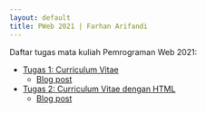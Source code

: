 ```yaml
---
layout: default
title: PWeb 2021 | Farhan Arifandi
---
```


Daftar tugas mata kuliah Pemrograman Web 2021:

- [Tugas 1: Curriculum Vitae](https://farfnd.github.io/)
  - [Blog post](https://farfnd.blogspot.com/2021/09/tugas-1-pemrograman-web-curriculum-vitae.html)
- [Tugas 2: Curriculum Vitae dengan HTML](https://farfnd.github.io/pweb/02-html-cv)
  - [Blog post](https://farfnd.blogspot.com/2021/09/tugas-2-pemrograman-web-curriculum.html)
